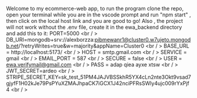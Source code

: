 Welcome to my ecommerce-web app, to run the program clone the repo, open your terminal while you are in the vscode prompt and run "npm start" , then click on the local host link and you are good to go!
Also , the project will not work without the .env file, create it in the ewa_backend directory and add this to it: 
PORT=5000 <br / >
DB_URI=mongodb+srv://alexborzza:pibmewanr1@cluster0.w7ujeto.mongodb.net/?retryWrites=true&w=majority&appName=Cluster0 <br / >
BASE_URL = http://localhost:5173/  <br / >
HOST = smtp.gmail.com <br / >
SERVICE = gmail <br / >
EMAIL_PORT = 587 <br / >
SECURE = false <br / >
USER = ewa.verifymail@gmail.com <br / > 
PASS = adap qiea ayxe xtsw <br / >
JWT_SECRET=ardeo <br / >
STRIPE_SECRET_KEY=sk_test_51PM4JAJVBSSkhR5YX4cLn2nte3Okt9vsad7gjyfF1H02kJe79PsPYuXZMAJhpaCK7iGCX1J42nciPFRsSWly4ujc009rYxPjf4 <br / >
